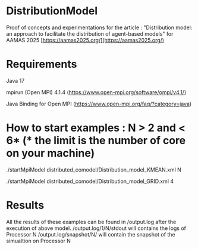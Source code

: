 # DistributionModel

Proof of concepts and experimentations for the article : "Distribution model: an approach to facilitate the distribution of agent-based models" for AAMAS 2025 [https://aamas2025.org/](https://aamas2025.org/)

# Requirements  
Java 17

mpirun (Open MPI) 4.1.4 (https://www.open-mpi.org/software/ompi/v4.1/)

Java Binding for Open MPI (https://www.open-mpi.org/faq/?category=java)

# How to start examples : N > 2 and < 6*  (* the limit is the number of core on your machine)

./startMpiModel distributed_comodel/Distribution_model_KMEAN.xml N

./startMpiModel distributed_comodel/Distribution_model_GRID.xml 4

# Results 

All the results of these examples can be found in /output.log after the execution of above model.
/output.log/1/N/stdout will contains the logs of Processor N
/output.log/snapshot/N/ will contain the snapshot of the simualtion on Processor N
